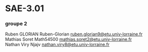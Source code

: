 # SAE-3.01
### groupe 2
Ruben GLORIAN Ruben-Glorian ruben.glorian9@etu.univ-lorraine.fr<br>
Mathias Soret Math54500 mathias.soret2@etu.univ-lorraine.fr<br>
Nathan Viry Njajv nathan.viry8@etu.univ-lorraine.fr<br>

